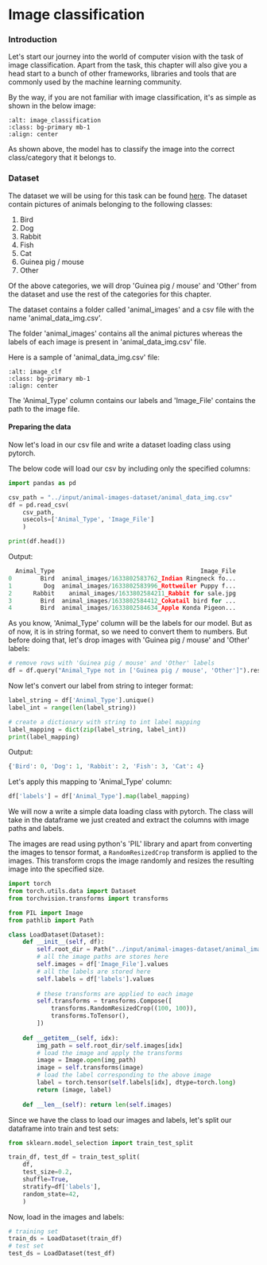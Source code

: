 # Image classification

### Introduction

Let's start our journey into the world of computer vision with the task of image classification. Apart from the task, this chapter will also give you a head start to a bunch of other frameworks, libraries and tools that are commonly used by the machine learning community.

By the way, if you are not familiar with image classification, it's as simple as shown in the below image:

```{image} ./assets/img_clf_task.png
:alt: image_classification
:class: bg-primary mb-1
:align: center
```

As shown above, the model has to classify the image into the correct class/category that it belongs to.

### Dataset

The dataset we will be using for this task can be found [here](https://www.kaggle.com/datasets/lasaljaywardena/animal-images-dataset). The dataset contain pictures of animals belonging to the following classes:

1. Bird
2. Dog
3. Rabbit
4. Fish
5. Cat
6. Guinea pig / mouse
7. Other

Of the above categories, we will drop 'Guinea pig / mouse' and 'Other' from the dataset and use the rest of the categories for this chapter.

The dataset contains a folder called 'animal_images' and a csv file with the name 'animal_data_img.csv'. 

The folder 'animal_images' contains all the animal pictures whereas the labels of each image is present in 'animal_data_img.csv' file.

Here is a sample of 'animal_data_img.csv' file:

```{image} ./assets/img_clf_data.png
:alt: image_clf
:class: bg-primary mb-1
:align: center
```

The 'Animal_Type' column contains our labels and 'Image_File' contains the path to the image file.

#### Preparing the data

Now let's load in our csv file and write a dataset loading class using pytorch.

The below code will load our csv by including only the specified columns:

```python
import pandas as pd

csv_path = "../input/animal-images-dataset/animal_data_img.csv"
df = pd.read_csv(
    csv_path,
    usecols=['Animal_Type', 'Image_File']
    )

print(df.head())
```
Output:
```python
  Animal_Type                                         Image_File
0        Bird  animal_images/1633802583762_Indian Ringneck fo...
1         Dog  animal_images/1633802583996_Rottweiler Puppy f...
2      Rabbit    animal_images/1633802584211_Rabbit for sale.jpg
3        Bird  animal_images/1633802584412_Cokatail bird for ...
4        Bird  animal_images/1633802584634_Apple Konda Pigeon...
```

As you know, 'Animal_Type' column will be the labels for our model. But as of now, it is in string format, so we need to convert them to numbers. But before doing that, let's drop images with 'Guinea pig / mouse' and 'Other' labels:

```python
# remove rows with 'Guinea pig / mouse' and 'Other' labels
df = df.query("Animal_Type not in ['Guinea pig / mouse', 'Other']").reset_index(drop=True)
```

Now let's convert our label from string to integer format:

```python
label_string = df['Animal_Type'].unique()
label_int = range(len(label_string))

# create a dictionary with string to int label mapping
label_mapping = dict(zip(label_string, label_int))
print(label_mapping)
```
Output:
```python
{'Bird': 0, 'Dog': 1, 'Rabbit': 2, 'Fish': 3, 'Cat': 4}
```

Let's apply this mapping to 'Animal_Type' column:

```python
df['labels'] = df['Animal_Type'].map(label_mapping)
```

We will now a write a simple data loading class with pytorch. The class will take in the dataframe we just created and extract the columns with image paths and labels.

The images are read using python's 'PIL' library and apart from converting the images to tensor format, a ```RandomResizedCrop``` transform is applied to the images. This transform crops the image randomly and resizes the resulting image into the specified size.

```python
import torch
from torch.utils.data import Dataset
from torchvision.transforms import transforms

from PIL import Image
from pathlib import Path

class LoadDataset(Dataset):
    def __init__(self, df):
        self.root_dir = Path("../input/animal-images-dataset/animal_images")
        # all the image paths are stores here
        self.images = df['Image_File'].values
        # all the labels are stored here
        self.labels = df['labels'].values
        
        # these transforms are applied to each image
        self.transforms = transforms.Compose([
            transforms.RandomResizedCrop((100, 100)),
            transforms.ToTensor(),
        ])
        
    def __getitem__(self, idx):
        img_path = self.root_dir/self.images[idx]
        # load the image and apply the transforms
        image = Image.open(img_path)
        image = self.transforms(image)
        # load the label corresponding to the above image
        label = torch.tensor(self.labels[idx], dtype=torch.long)
        return (image, label)
    
    def __len__(self): return len(self.images)
```

Since we have the class to load our images and labels, let's split our dataframe into train and test sets:

```python
from sklearn.model_selection import train_test_split

train_df, test_df = train_test_split(
    df, 
    test_size=0.2, 
    shuffle=True, 
    stratify=df['labels'], 
    random_state=42,
    )
```

Now, load in the images and labels:

```python
# training set
train_ds = LoadDataset(train_df)
# test set
test_ds = LoadDataset(test_df)
```
